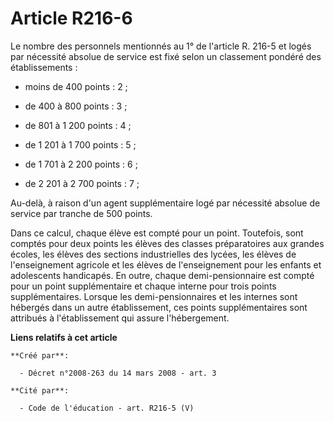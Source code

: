 # Article R216-6

Le nombre des personnels mentionnés au 1° de l'article R. 216-5 et logés par nécessité absolue de service est fixé selon un
classement pondéré des établissements :

- moins de 400 points : 2 ;

- de 400 à 800 points : 3 ;

- de 801 à 1 200 points : 4 ;

- de 1 201 à 1 700 points : 5 ;

- de 1 701 à 2 200 points : 6 ;

- de 2 201 à 2 700 points : 7 ; 

Au-delà, à raison d'un agent supplémentaire logé par nécessité absolue de service par tranche de 500 points. 

Dans ce calcul, chaque élève est compté pour un point. Toutefois, sont comptés pour deux points les élèves des classes
préparatoires aux grandes écoles, les élèves des sections industrielles des lycées, les élèves de l'enseignement agricole et
les élèves de l'enseignement pour les enfants et adolescents handicapés. En outre, chaque demi-pensionnaire est compté pour
un point supplémentaire et chaque interne pour trois points supplémentaires. Lorsque les demi-pensionnaires et les internes
sont hébergés dans un autre établissement, ces points supplémentaires sont attribués à l'établissement qui assure
l'hébergement.

**Liens relatifs à cet article**

	**Créé par**:

	  - Décret n°2008-263 du 14 mars 2008 - art. 3

	**Cité par**:

	  - Code de l'éducation - art. R216-5 (V)
